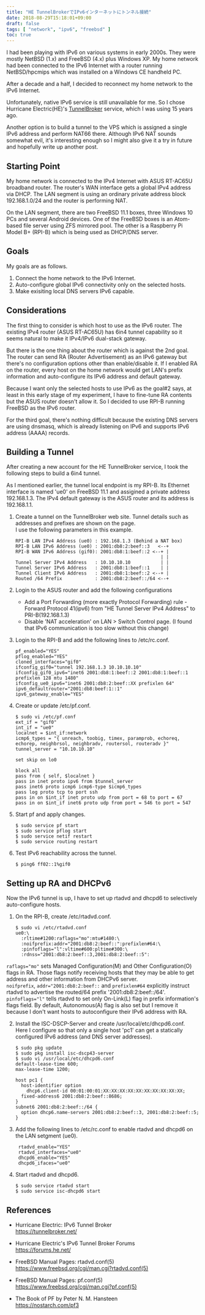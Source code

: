 ```yaml
---
title: "HE TunnelBrokerでIPv6インターネットにトンネル接続"
date: 2018-08-29T15:18:01+09:00
draft: false
tags: [ "network", "ipv6", "freebsd" ]
toc: true
---
```

I had been playing with IPv6 on various systems in early 2000s. They were mostly NetBSD (1.x) and FreeBSD (4.x) plus Windows XP. My home network had been connected to the IPv6 Internet with a router running NetBSD/hpcmips which was installed on a Windows CE handheld PC.

After a decade and a half, I decided to reconnect my home network to the IPv6 Internet.

Unfortunately, native IPv6 service is still unavailable for me. So I chose Hurricane Electric(HE)'s [TunnelBroker](https://tunnelbroker.net/) service, which I was using 15 years ago.

Another option is to build a tunnel to the VPS which is assigned a single IPv6 address and perform NAT66 there. Although IPv6 NAT sounds somewhat evil, it's interesting enough so I might also give it a try in future and hopefully write up another post.

## Starting Point
My home network is connected to the IPv4 Internet with ASUS RT-AC65U broadband router. The router's WAN interface gets a global IPv4 address via DHCP. The LAN segment is using an ordinary private address block 192.168.1.0/24 and the router is performing NAT.

On the LAN segment, there are two FreeBSD 11.1 boxes, three Windows 10 PCs and several Android devices. One of the FreeBSD boxes is an Atom-based file server using ZFS mirrored pool. The other is a Raspberry Pi Model B+ (RPI-B) which is being used as DHCP/DNS server.

## Goals
My goals are as follows.

1. Connect the home network to the IPv6 Internet.
2. Auto-configure global IPv6 connectivity only on the selected hosts.
3. Make exisiting local DNS servers IPv6 capable.

## Considerations
The first thing to consider is which host to use as the IPv6 router. The existing IPv4 router (ASUS RT-AC65U) has 6in4 tunnel capability so it seems natural to make it IPv4/IPv6 dual-stack gateway.

But there is the one thing about the router which is against the 2nd goal. The router can send RA (Router Advertisement) as an IPv6 gateway but there's no configuration options other than enable/disable it. If I enabled RA on the router, every host on the home network would get LAN's prefix information and auto-configure its IPv6 address and default gateway.

Because I want only the selected hosts to use IPv6 as the goal#2 says, at least in this early stage of my experiment, I have to fine-tune RA contents but the ASUS router doesn't allow it. So I decided to use RPI-B running FreeBSD as the IPv6 router.

For the third goal, there's nothing difficult because the existing DNS servers are using dnsmasq, which is already listening on IPv6 and supports IPv6 address (AAAA) records.

## Building a Tunnel
After creating a new account for the HE TunnelBroker service, I took the following steps to build a 6in4 tunnel.

As I mentioned earlier, the tunnel local endpoint is my RPI-B. Its Ethernet interface is named 'ue0' on FreeBSD 11.1 and assigined a private address 192.168.1.3. The IPv4 default gateway is the ASUS router and its address is 192.168.1.1.

1. Create a tunnel on the TunnelBroker web site. Tunnel details such as addresses and prefixes are shown on the page.  
I use the following parameters in this example.
    ```
    RPI-B LAN IPv4 Address (ue0) : 192.168.1.3 (Behind a NAT box)
    RPI-B LAN IPv6 Address (ue0) : 2001:db8:2:beef::3   <--+
    RPI-B WAN IPv6 Address (gif0): 2001:db8:1:beef::2 <--+ |
                                                         | |
    Tunnel Server IPv4 Address   : 10.10.10.10           | |
    Tunnel Server IPv6 Address   : 2001:db8:1:beef::1    | |
    Tunnel Client IPv6 Address   : 2001:db8:1:beef::2 <--+ |
    Routed /64 Prefix            : 2001:db8:2:beef::/64 <--+
    ```

2. Login to the ASUS router and add the following configurations
    - Add a Port Forwarding (more exactly Protocol Forwarding) rule - Forward Protocol 41(ipv6) from "HE Tunnel Server IPv4 Address" to PRI-B(192.168.1.3) 
    - Disable 'NAT acceleration' on LAN > Switch Control page.
      (I found that IPv6 communication is too slow without this change)


3. Login to the RPI-B and add the following lines to /etc/rc.conf.  
    ```
    pf_enabled="YES"
    pflog_enabled="YES"
    cloned_interfaces="gif0"
    ifconfig_gif0="tunnel 192.168.1.3 10.10.10.10"
    ifconfig_gif0_ipv6="inet6 2001:db8:1:beef::2 2001:db8:1:beef::1 prefixlen 128 mtu 1480"
    ifconfig_ue0_ipv6="inet6 2001:db8:2:beef::XX prefixlen 64"
    ipv6_defaultrouter="2001:db8:beef:1::1"
    ipv6_gateway_enable="YES"
    ```

4. Create or update /etc/pf.conf.  
    ```
    $ sudo vi /etc/pf.conf
    ext_if = "gif0"
    int_if = "ue0"
    localnet = $int_if:network
    icmp6_types = "{ unreach, toobig, timex, paramprob, echoreq, echorep, neighbrsol, neighbradv, routersol, routeradv }"
    tunnel_server = "10.10.10.10"
    
    set skip on lo0
    
    block all
    pass from { self, $localnet }
    pass in inet proto ipv6 from $tunnel_server
    pass inet6 proto icmp6 icmp6-type $icmp6_types
    pass log proto tcp to port ssh
    pass in on $int_if inet proto udp from port = 68 to port = 67
    pass in on $int_if inet6 proto udp from port = 546 to port = 547
    ```

5. Start pf and apply changes.  
    ```
    $ sudo service pf start
    $ sudo service pflog start
    $ sudo service netif restart
    $ sudo service routing restart
    ```

6. Test IPv6 reachability across the tunnel.
    ```
    $ ping6 ff02::1%gif0
    ```

## Setting up RA and DHCPv6
Now the IPv6 tunnel is up, I have to set up rtadvd and dhcpd6 to selectively auto-configure hosts.

1. On the RPI-B, create /etc/rtadvd.conf.  
    ```
    $ sudo vi /etc/rtadvd.conf
    ue0:\
      :rltime#1200:raflags="mo":mtu#1480:\
      :noifprefix:addr="2001:db8:2:beef::":prefixlen#64:\
      :pinfoflags="l":vltime#600:pltime#300:\
      :rdnss="2001:db8:2:beef::3,2001:db8:2:beef::5":
    ```    
`raflags="mo"` sets Managed Configuration(M) and Other Configuration(O) flags in RA. Those flags notify receiving hosts that they may be able to get address and other information from DHCPv6 server.  
`noifprefix`, `addr="2001:db8:2:beef::` and `prefixlen#64` explicitly instruct rtadvd to advertise the routed/64 prefix '2001:db8:2:beef::/64'.  
`pinfoflags="l"` tells rtadvd to set only On-Link(L) flag in prefix information's flags field. By default, Autonomous(A) flag is also set but I remove it because I don't want hosts to autoconfigure their IPv6 address with RA.

2. Install the ISC-DSCP-Server and create /usr/local/etc/dhcpd6.conf.  
Here I configure so that only a single host 'pc1' can get a statically configured IPv6 address (and DNS server addresses).
    ```
    $ sudo pkg update
    $ sudo pkg install isc-dscp43-server
    $ sudo vi /usr/local/etc/dhcpd6.conf
    default-lease-time 600;
    max-lease-time 1200;
    
    host pc1 {
      host-identifier option
        dhcp6.client-id 00:01:00:01:XX:XX:XX:XX:XX:XX:XX:XX:XX:XX;
      fixed-address6 2001:db8:2:beef::8686;
    }
    subnet6 2001:db8:2:beef::/64 {
      option dhcp6.name-servers 2001:db8:2:beef::3, 2001:db8:2:beef::5;
    }
    ```

3. Add the following lines to /etc/rc.conf to enable rtadvd and dhcpd6 on the LAN setgment (ue0).
   ```
    rtadvd_enable="YES"
    rtadvd_interfaces="ue0"
    dhcpd6_enable="YES"
    dhcpd6_ifaces="ue0"
    ```

4. Start rtadvd and dhcpd6.
    ```
    $ sudo service rtadvd start
    $ sudo service isc-dhcpd6 start
    ```

## References
* Hurricane Electric: IPv6 Tunnel Broker  
https://tunnelbroker.net/

* Hurricane Electric's IPv6 Tunnel Broker Forums  
https://forums.he.net/

* FreeBSD Manual Pages: rtadvd.conf(5)  
https://www.freebsd.org/cgi/man.cgi?rtadvd.conf(5)

* FreeBSD Manual Pages: pf.conf(5)  
https://www.freebsd.org/cgi/man.cgi?pf.conf(5)

* The Book of PF by Peter N. M. Hansteen  
https://nostarch.com/pf3

